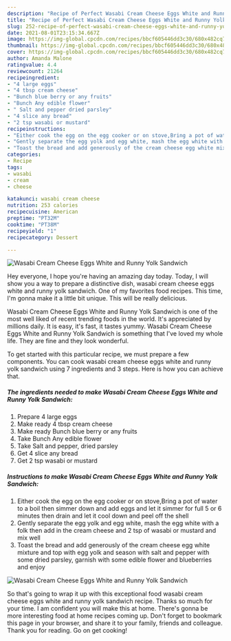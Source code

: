 ```yaml
---
description: "Recipe of Perfect Wasabi Cream Cheese Eggs White and Runny Yolk Sandwich"
title: "Recipe of Perfect Wasabi Cream Cheese Eggs White and Runny Yolk Sandwich"
slug: 252-recipe-of-perfect-wasabi-cream-cheese-eggs-white-and-runny-yolk-sandwich
date: 2021-08-01T23:15:34.667Z
image: https://img-global.cpcdn.com/recipes/bbcf605446dd3c30/680x482cq70/wasabi-cream-cheese-eggs-white-and-runny-yolk-sandwich-recipe-main-photo.jpg
thumbnail: https://img-global.cpcdn.com/recipes/bbcf605446dd3c30/680x482cq70/wasabi-cream-cheese-eggs-white-and-runny-yolk-sandwich-recipe-main-photo.jpg
cover: https://img-global.cpcdn.com/recipes/bbcf605446dd3c30/680x482cq70/wasabi-cream-cheese-eggs-white-and-runny-yolk-sandwich-recipe-main-photo.jpg
author: Amanda Malone
ratingvalue: 4.4
reviewcount: 21264
recipeingredient:
- "4 large eggs"
- "4 tbsp cream cheese"
- "Bunch blue berry or any fruits"
- "Bunch Any edible flower"
- " Salt and pepper dried parsley"
- "4 slice any bread"
- "2 tsp wasabi or mustard"
recipeinstructions:
- "Either cook the egg on the egg cooker or on stove,Bring a pot of water to a boil then simmer down and add eggs and let it simmer for full 5 or 6 minutes then drain and let it cool down and peel off the shell"
- "Gently separate the egg yolk and egg white, mash the egg white with a folk then add in the cream cheese and 2 tsp of wasabi or mustard and mix well"
- "Toast the bread and add generously of the cream cheese egg white mixture and top with egg yolk and season with salt and pepper with some dried parsley, garnish with some edible flower and blueberries and enjoy"
categories:
- Recipe
tags:
- wasabi
- cream
- cheese

katakunci: wasabi cream cheese 
nutrition: 253 calories
recipecuisine: American
preptime: "PT32M"
cooktime: "PT38M"
recipeyield: "1"
recipecategory: Dessert

---
```



![Wasabi Cream Cheese Eggs White and Runny Yolk Sandwich](https://img-global.cpcdn.com/recipes/bbcf605446dd3c30/680x482cq70/wasabi-cream-cheese-eggs-white-and-runny-yolk-sandwich-recipe-main-photo.jpg)

Hey everyone, I hope you're having an amazing day today. Today, I will show you a way to prepare a distinctive dish, wasabi cream cheese eggs white and runny yolk sandwich. One of my favorites food recipes. This time, I'm gonna make it a little bit unique. This will be really delicious.

Wasabi Cream Cheese Eggs White and Runny Yolk Sandwich is one of the most well liked of recent trending foods in the world. It's appreciated by millions daily. It is easy, it's fast, it tastes yummy. Wasabi Cream Cheese Eggs White and Runny Yolk Sandwich is something that I've loved my whole life. They are fine and they look wonderful.




To get started with this particular recipe, we must prepare a few components. You can cook wasabi cream cheese eggs white and runny yolk sandwich using 7 ingredients and 3 steps. Here is how you can achieve that.

<!--inarticleads1-->

##### The ingredients needed to make Wasabi Cream Cheese Eggs White and Runny Yolk Sandwich:

1. Prepare 4 large eggs
1. Make ready 4 tbsp cream cheese
1. Make ready Bunch blue berry or any fruits
1. Take Bunch Any edible flower
1. Take  Salt and pepper, dried parsley
1. Get 4 slice any bread
1. Get 2 tsp wasabi or mustard




<!--inarticleads2-->

##### Instructions to make Wasabi Cream Cheese Eggs White and Runny Yolk Sandwich:

1. Either cook the egg on the egg cooker or on stove,Bring a pot of water to a boil then simmer down and add eggs and let it simmer for full 5 or 6 minutes then drain and let it cool down and peel off the shell
1. Gently separate the egg yolk and egg white, mash the egg white with a folk then add in the cream cheese and 2 tsp of wasabi or mustard and mix well
1. Toast the bread and add generously of the cream cheese egg white mixture and top with egg yolk and season with salt and pepper with some dried parsley, garnish with some edible flower and blueberries and enjoy
<img src="//assets-global.cpcdn.com/assets/icons/button_play-2c75c40dde080a61004c1f40b05d8f140eaff45d7e9e6481dc71c63d2e7c4909.png" alt="Wasabi Cream Cheese Eggs White and Runny Yolk Sandwich">



So that's going to wrap it up with this exceptional food wasabi cream cheese eggs white and runny yolk sandwich recipe. Thanks so much for your time. I am confident you will make this at home. There's gonna be more interesting food at home recipes coming up. Don't forget to bookmark this page in your browser, and share it to your family, friends and colleague. Thank you for reading. Go on get cooking!
